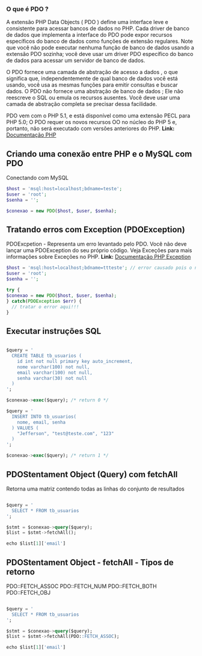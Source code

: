 ### O que é PDO ?

A extensão PHP Data Objects ( PDO ) define uma interface leve e consistente para acessar bancos de dados no PHP. Cada driver de banco de dados que implementa a interface do PDO pode expor recursos específicos do banco de dados como funções de extensão regulares. Note que você não pode executar nenhuma função de banco de dados usando a extensão PDO sozinha; você deve usar um driver PDO específico do banco de dados para acessar um servidor de banco de dados.

O PDO fornece uma camada de abstração de acesso a dados , o que significa que, independentemente de qual banco de dados você está usando, você usa as mesmas funções para emitir consultas e buscar dados. O PDO não fornece uma abstração de banco de dados ; Ele não reescreve o SQL ou emula os recursos ausentes. Você deve usar uma camada de abstração completa se precisar dessa facilidade.

PDO vem com o PHP 5.1, e está disponível como uma extensão PECL para PHP 5.0; O PDO requer os novos recursos OO no núcleo do PHP 5 e, portanto, não será executado com versões anteriores do PHP.
**Link:** [Documentação PHP](https://www.php.net/manual/pt_BR/intro.pdo.php)

## Criando uma conexão entre PHP e o MySQL com PDO

Conectando com MySQL

```php
$host = 'msql:host=localhost;bdname=teste';
$user = 'root';
$senha = '';

$conexao = new PDO($host, $user, $senha);

```

## Tratando erros com Exception (PDOException)

PDOExcpetion - Representa um erro levantado pelo PDO. Você não deve lançar uma PDOException do seu próprio código. Veja Exceções para mais informações sobre Exceções no PHP.
**Link:** [Documentação PHP Exception](https://www.php.net/manual/pt_BR/class.pdoexception.php)

```php
$host = 'msql:host=localhost;bdname=ttteste'; // error causado pois o nome do banco de dados esta errado
$user = 'root';
$senha = '';

try {
$conexao = new PDO($host, $user, $senha);
} catch(PDOException $err) {
  // tratar o error aqui!!!
}
```

## Executar instruções SQL

```sql

$query = '
  CREATE TABLE tb_usuarios (
    id int not null primary key auto_increment,
    nome varchar(100) not null,
    email varchar(100) not null,
    senha varchar(30) not null
  )
';

$conexao->exec($query); /* return 0 */

$query = '
  INSERT INTO tb_usuarios(
    nome, email, senha
  ) VALUES (
    "Jefferson", "test@teste.com", "123"
  )
';

$conexao->exec($query); /* return 1 */
```

## PDOStentament Object (Query) com fetchAll

Retorna uma matriz contendo todas as linhas do conjunto de resultados

```sql

$query = '
  SELECT * FROM tb_usuarios
';

$stmt = $conexao->query($query);
$list = $stmt->fetchAll();

echo $list[1]['email']
```

## PDOStentament Object - fetchAll - Tipos de retorno

PDO::FETCH_ASSOC
PDO::FETCH_NUM
PDO::FETCH_BOTH
PDO::FETCH_OBJ

```sql

$query = '
  SELECT * FROM tb_usuarios
';

$stmt = $conexao->query($query);
$list = $stmt->fetchAll(PDO::FETCH_ASSOC);

echo $list[1]['email']
```
